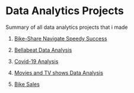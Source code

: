 # Data Analytics Projects
Summary of all data analytics projects that i made

1) [Bike-Share Navigate Speedy Success](https://github.com/AndreasAvgou/Bike-Share-Navigate-Speedy-Success)

2) [Bellabeat Data Analysis](https://github.com/AndreasAvgou/Bellabeat-Data-Analysis)

3) [Covid-19 Analysis](https://github.com/AndreasAvgou/Covid-19-Data-Analysis)

4) [Μovies and TV shows Data Analysis](https://github.com/AndreasAvgou/Movies-and-TV-shows-Data-Analysis)

5) [Bike Sales](https://github.com/AndreasAvgou/Bike-Sales)



